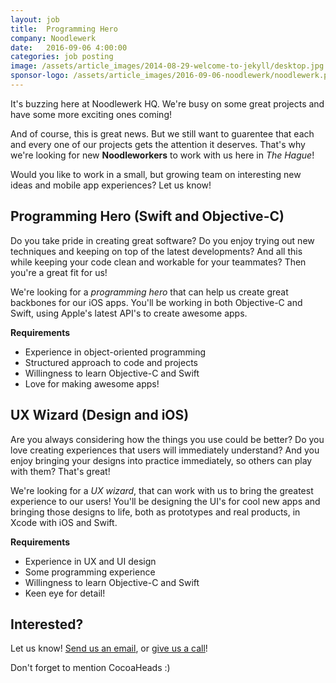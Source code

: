 ```yaml
---
layout: job
title:  Programming Hero
company: Noodlewerk
date:   2016-09-06 4:00:00
categories: job posting
image: /assets/article_images/2014-08-29-welcome-to-jekyll/desktop.jpg
sponsor-logo: /assets/article_images/2016-09-06-noodlewerk/noodlewerk.png
---
```


It's buzzing here at Noodlewerk HQ. We're busy on some great projects and have some more exciting ones coming!

And of course, this is great news. But we still want to guarentee that each and every one of our projects gets the attention it deserves. That's why we're looking for new **Noodleworkers** to work with us here in *The Hague*!

Would you like to work in a small, but growing team on interesting new ideas and mobile app experiences? Let us know!

## Programming Hero (Swift and Objective-C)

Do you take pride in creating great software? Do you enjoy trying out new techniques and keeping on top of the latest developments? And all this while keeping your code clean and workable for your teammates? Then you're a great fit for us!

We're looking for a *programming hero* that can help us create great backbones for our iOS apps. You'll be working in both Objective-C and Swift, using Apple's latest API's to create awesome apps.

**Requirements**

* Experience in object-oriented programming
* Structured approach to code and projects
* Willingness to learn Objective-C and Swift
* Love for making awesome apps!

## UX Wizard (Design and iOS)

Are you always considering how the things you use could be better? Do you love creating experiences that users will immediately understand? And you enjoy bringing your designs into practice immediately, so others can play with them? That's great!

We're looking for a *UX wizard*, that can work with us to bring the greatest experience to our users! You'll be designing the UI's for cool new apps and bringing those designs to life, both as prototypes and real products, in Xcode with iOS and Swift. 

**Requirements**

* Experience in UX and UI design
* Some programming experience
* Willingness to learn Objective-C and Swift
* Keen eye for detail!

## Interested?

Let us know! [Send us an email](mailto:jobs@noodlewerk.com), or [give us a call](tel:0703697057)!

Don't forget to mention CocoaHeads :)
